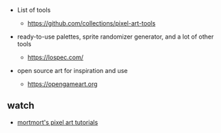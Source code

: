 * List of tools
  * https://github.com/collections/pixel-art-tools

* ready-to-use palettes, sprite randomizer generator, and a lot of other tools
  * https://lospec.com/

* open source art for inspiration and use
  * https://opengameart.org  

## watch

* [mortmort's pixel art tutorials](https://www.youtube.com/playlist?list=PLR3Ra9cf8aV06i2jKmgKvcYVHI86-4K_b)
